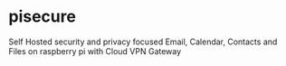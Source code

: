 # pisecure
Self Hosted security and privacy focused Email, Calendar, Contacts and Files on raspberry pi with Cloud VPN Gateway
